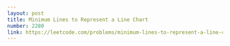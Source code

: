 ```yaml
---
layout: post
title: Minimum Lines to Represent a Line Chart
number: 2280
link: https://leetcode.com/problems/minimum-lines-to-represent-a-line-chart
---
```

